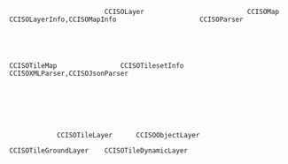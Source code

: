 							CCISOLayer							CCISOMap						CCISOLayerInfo,CCISOMapInfo						CCISOParser
			
																									
									
									
															    CCISOTileMap 				CCISOTilesetInfo							CCISOXMLParser,CCISOJsonParser
			
			
																
											
									
									
									
				CCISOTileLayer		CCISOObjectLayer
			
	CCISOTileGroundLayer	CCISOTileDynamicLayer
				